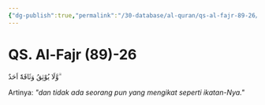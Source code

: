 ```yaml
---
{"dg-publish":true,"permalink":"/30-database/al-quran/qs-al-fajr-89-26/"}
---
```



# QS. Al-Fajr (89)-26
وَّلَا يُوْثِقُ وَثَاقَهٗٓ اَحَدٌ ۗ

Artinya: *"dan tidak ada seorang pun yang mengikat seperti ikatan-Nya."*
